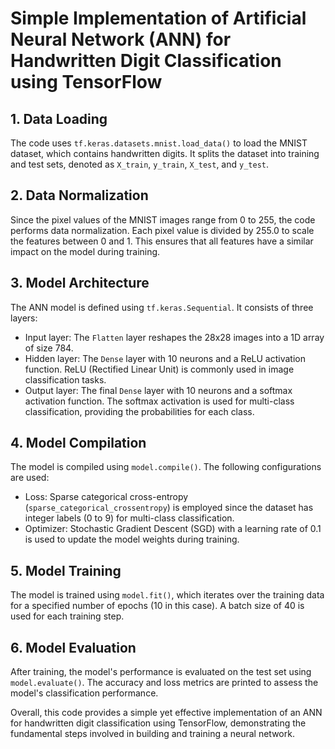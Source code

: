 # Simple Implementation of Artificial Neural Network (ANN) for Handwritten Digit Classification using TensorFlow

## 1. Data Loading
The code uses `tf.keras.datasets.mnist.load_data()` to load the MNIST dataset, which contains handwritten digits. It splits the dataset into training and test sets, denoted as `X_train`, `y_train`, `X_test`, and `y_test`.

## 2. Data Normalization
Since the pixel values of the MNIST images range from 0 to 255, the code performs data normalization. Each pixel value is divided by 255.0 to scale the features between 0 and 1. This ensures that all features have a similar impact on the model during training.

## 3. Model Architecture
The ANN model is defined using `tf.keras.Sequential`. It consists of three layers:
- Input layer: The `Flatten` layer reshapes the 28x28 images into a 1D array of size 784.
- Hidden layer: The `Dense` layer with 10 neurons and a ReLU activation function. ReLU (Rectified Linear Unit) is commonly used in image classification tasks.
- Output layer: The final `Dense` layer with 10 neurons and a softmax activation function. The softmax activation is used for multi-class classification, providing the probabilities for each class.

## 4. Model Compilation
The model is compiled using `model.compile()`. The following configurations are used:
- Loss: Sparse categorical cross-entropy (`sparse_categorical_crossentropy`) is employed since the dataset has integer labels (0 to 9) for multi-class classification.
- Optimizer: Stochastic Gradient Descent (SGD) with a learning rate of 0.1 is used to update the model weights during training.

## 5. Model Training
The model is trained using `model.fit()`, which iterates over the training data for a specified number of epochs (10 in this case). A batch size of 40 is used for each training step.

## 6. Model Evaluation
After training, the model's performance is evaluated on the test set using `model.evaluate()`. The accuracy and loss metrics are printed to assess the model's classification performance.

Overall, this code provides a simple yet effective implementation of an ANN for handwritten digit classification using TensorFlow, demonstrating the fundamental steps involved in building and training a neural network.

